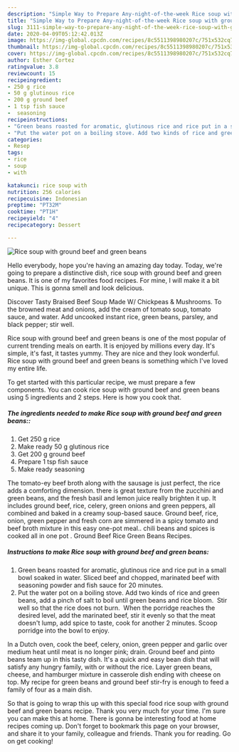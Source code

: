 ```yaml
---
description: "Simple Way to Prepare Any-night-of-the-week Rice soup with ground beef and green beans"
title: "Simple Way to Prepare Any-night-of-the-week Rice soup with ground beef and green beans"
slug: 3111-simple-way-to-prepare-any-night-of-the-week-rice-soup-with-ground-beef-and-green-beans
date: 2020-04-09T05:12:42.013Z
image: https://img-global.cpcdn.com/recipes/8c5511398980207c/751x532cq70/rice-soup-with-ground-beef-and-green-beans-recipe-main-photo.jpg
thumbnail: https://img-global.cpcdn.com/recipes/8c5511398980207c/751x532cq70/rice-soup-with-ground-beef-and-green-beans-recipe-main-photo.jpg
cover: https://img-global.cpcdn.com/recipes/8c5511398980207c/751x532cq70/rice-soup-with-ground-beef-and-green-beans-recipe-main-photo.jpg
author: Esther Cortez
ratingvalue: 3.8
reviewcount: 15
recipeingredient:
- 250 g rice
- 50 g glutinous rice
- 200 g ground beef
- 1 tsp fish sauce
-  seasoning
recipeinstructions:
- "Green beans roasted for aromatic, glutinous rice and rice put in a small bowl soaked in water. Sliced ​​beef and chopped, marinated beef with seasoning powder and fish sauce for 20 minutes."
- "Put the water pot on a boiling stove. Add two kinds of rice and green beans, add a pinch of salt to boil until green beans and rice bloom.  Stir well so that the rice does not burn.   When the porridge reaches the desired level, add the marinated beef, stir it evenly so that the meat doesn&#39;t lump, add spice to taste, cook for another 2 minutes. Scoop porridge into the bowl to enjoy."
categories:
- Resep
tags:
- rice
- soup
- with

katakunci: rice soup with
nutrition: 256 calories
recipecuisine: Indonesian
preptime: "PT32M"
cooktime: "PT1H"
recipeyield: "4"
recipecategory: Dessert

---
```



![Rice soup with ground beef and green beans](https://img-global.cpcdn.com/recipes/8c5511398980207c/751x532cq70/rice-soup-with-ground-beef-and-green-beans-recipe-main-photo.jpg)

Hello everybody, hope you're having an amazing day today. Today, we're going to prepare a distinctive dish, rice soup with ground beef and green beans. It is one of my favorites food recipes. For mine, I will make it a bit unique. This is gonna smell and look delicious.

Discover Tasty Braised Beef Soup Made W/ Chickpeas &amp; Mushrooms. To the browned meat and onions, add the cream of tomato soup, tomato sauce, and water. Add uncooked instant rice, green beans, parsley, and black pepper; stir well.

Rice soup with ground beef and green beans is one of the most popular of current trending meals on earth. It is enjoyed by millions every day. It's simple, it's fast, it tastes yummy. They are nice and they look wonderful. Rice soup with ground beef and green beans is something which I've loved my entire life.


To get started with this particular recipe, we must prepare a few components. You can cook rice soup with ground beef and green beans using 5 ingredients and 2 steps. Here is how you cook that.

##### The ingredients needed to make Rice soup with ground beef and green beans::

1. Get 250 g rice
1. Make ready 50 g glutinous rice
1. Get 200 g ground beef
1. Prepare 1 tsp fish sauce
1. Make ready  seasoning


The tomato-ey beef broth along with the sausage is just perfect, the rice adds a comforting dimension. there is great texture from the zucchini and green beans, and the fresh basil and lemon juice really brighten it up. It includes ground beef, rice, celery, green onions and green peppers, all combined and baked in a creamy soup-based sauce. Ground beef, rice, onion, green pepper and fresh corn are simmered in a spicy tomato and beef broth mixture in this easy one-pot meal.. chili beans and spices is cooked all in one pot . Ground Beef Rice Green Beans Recipes. 

##### Instructions to make Rice soup with ground beef and green beans:

1. Green beans roasted for aromatic, glutinous rice and rice put in a small bowl soaked in water. Sliced ​​beef and chopped, marinated beef with seasoning powder and fish sauce for 20 minutes.
1. Put the water pot on a boiling stove. Add two kinds of rice and green beans, add a pinch of salt to boil until green beans and rice bloom.
 Stir well so that the rice does not burn. 
 When the porridge reaches the desired level, add the marinated beef, stir it evenly so that the meat doesn&#39;t lump, add spice to taste, cook for another 2 minutes. Scoop porridge into the bowl to enjoy.


In a Dutch oven, cook the beef, celery, onion, green pepper and garlic over medium heat until meat is no longer pink; drain. Ground beef and pinto beans team up in this tasty dish. It&#39;s a quick and easy bean dish that will satisfy any hungry family, with or without the rice. Layer green beans, cheese, and hamburger mixture in casserole dish ending with cheese on top. My recipe for green beans and ground beef stir-fry is enough to feed a family of four as a main dish. 

So that is going to wrap this up with this special food rice soup with ground beef and green beans recipe. Thank you very much for your time. I'm sure you can make this at home. There is gonna be interesting food at home recipes coming up. Don't forget to bookmark this page on your browser, and share it to your family, colleague and friends. Thank you for reading. Go on get cooking!
